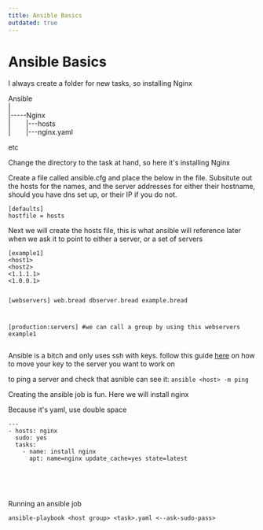 ```yaml
---
title: Ansible Basics
outdated: true
---
```


# Ansible Basics

<p id="bkmrk-i-always-create-a-fo">I always create a folder for new tasks, so installing Nginx</p>
<p id="bkmrk-ansible">Ansible<br>|<br>|-----Nginx<br>|        |---hosts<br>|        |---nginx.yaml</p>
<p id="bkmrk-etc">etc</p>
<p id="bkmrk-change-the-directory">Change the directory to the task at hand, so here it's installing Nginx</p>
<p id="bkmrk-create-a-file-called">Create a file called ansible.cfg and place the below in the file. Subsitute out the hosts for the names, and the server addresses for either their hostname, should you have dns set up, or their IP if you do not.</p>
<pre id="bkmrk-%5Bdefaults%5D-hostfile-"><code class="language-YAML">[defaults]
hostfile = hosts</code></pre>
<p id="bkmrk-next-we-will-create-">Next we will create the hosts file, this is what ansible will reference later when we ask it to point to either a server, or a set of servers</p>
<pre id="bkmrk-%5Bexample1%5D-%3Chost1%3E-%3C"><code class="language-YAML">[example1]
&lt;host1&gt;
&lt;host2&gt;
&lt;1.1.1.1&gt;
&lt;1.0.0.1&gt;

[webservers]
web.bread
dbserver.bread
example.bread

[production:servers] #we can call a group by using this
webservers
example1</code></pre>
<p id="bkmrk-ansible-is-a-bitch-a">Ansible is a bitch and only uses ssh with keys. follow this guide <a title="SSH Keys" href="http://bookstack.bread/books/kb-articles/page/ssh-keys">here</a> on how to move your key to the server you want to work on</p>
<p id="bkmrk-%C2%A0">to ping a server and check that asnible can see it: <code>ansible &lt;host&gt; -m ping </code></p>
<p id="bkmrk-creating-the-ansible">Creating the ansible job is fun. Here we will install nginx</p>
<p id="bkmrk-because-it%27s-yaml%2C-u" class="callout warning">Because it's yaml, use double space</p>
<pre id="bkmrk-------hosts%3A-nginx-s"><code class="language-yaml">---
- hosts: nginx
  sudo: yes
  tasks:
    - name: install nginx
      apt: name=nginx update_cache=yes state=latest</code></pre>
<p id="bkmrk-%C2%A0-0"> </p>
<p id="bkmrk-to-ping-a-server-and"> </p>
<p id="bkmrk-running-an-ansible-j"><span style="font-family: -apple-system, BlinkMacSystemFont, 'Segoe UI', Oxygen, Ubuntu, Roboto, Cantarell, 'Fira Sans', 'Droid Sans', 'Helvetica Neue', sans-serif; font-size: 14px; font-style: normal; font-variant-ligatures: normal; font-variant-caps: normal; font-weight: 400;">Running an ansible job</span></p>
<pre id="bkmrk-ansible-playbook-%3Cho"><code class="language-">ansible-playbook &lt;host group&gt; &lt;task&gt;.yaml &lt;--ask-sudo-pass&gt;</code></pre>